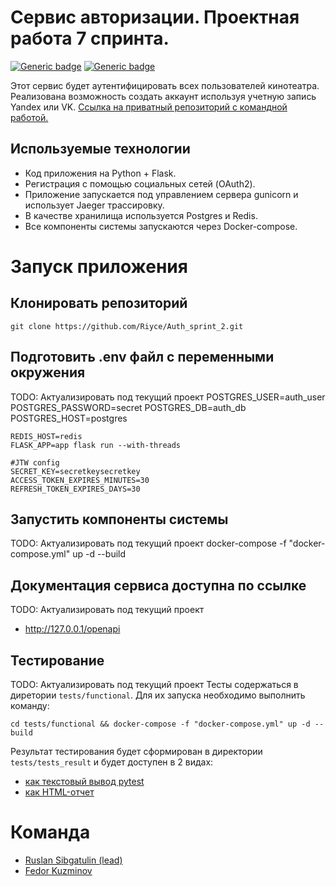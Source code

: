 # Сервис авторизации. Проектная работа 7 спринта.
[![Generic badge](https://img.shields.io/badge/Changelog-<COLOR>.svg)](./CHANGELOG.md)
[![Generic badge](https://img.shields.io/badge/Our-Team-<COLOR>.svg)](#команда)


Этот сервис будет аутентифицировать всех пользователей кинотеатра. Реализована возможность создать аккаунт используя учетную запись Yandex или VK.
[Ссылка на приватный репозиторий с командной работой.](https://github.com/Riyce/Auth_sprint_2)

## Используемые технологии
- Код приложения на Python + Flask.
- Регистрация с помощью социальных сетей (OAuth2).
- Приложение запускается под управлением сервера gunicorn и использует Jaeger трассировку.
- В качестве хранилища используется Postgres и Redis.
- Все компоненты системы запускаются через Docker-compose.

# Запуск приложения
## Клонировать репозиторий
    git clone https://github.com/Riyce/Auth_sprint_2.git

## Подготовить .env файл с переменными окружения
TODO: Актуализировать под текущий проект
    POSTGRES_USER=auth_user
    POSTGRES_PASSWORD=secret
    POSTGRES_DB=auth_db
    POSTGRES_HOST=postgres

    REDIS_HOST=redis
    FLASK_APP=app flask run --with-threads

    #JTW config
    SECRET_KEY=secretkeysecretkey
    ACCESS_TOKEN_EXPIRES_MINUTES=30
    REFRESH_TOKEN_EXPIRES_DAYS=30

## Запустить компоненты системы
TODO: Актуализировать под текущий проект
    docker-compose -f "docker-compose.yml" up -d --build 

## Документация сервиса доступна по ссылке
TODO: Актуализировать под текущий проект
- http://127.0.0.1/openapi

## Тестирование
TODO: Актуализировать под текущий проект
Тесты содержаться в диретории `tests/functional`. Для их запуска необходимо выполнить команду:

    cd tests/functional && docker-compose -f "docker-compose.yml" up -d --build

Результат тестирования будет сформирован в директории `tests/tests_result` и будет доступен в 2 видах:
- [как текстовый вывод pytest](tests/tests_result/tests_result.txt)
- [как HTML-отчет](tests/tests_result/report.html)

# Команда
- [Ruslan Sibgatulin (lead)](https://github.com/RuslanSibgatulin)
- [Fedor Kuzminov](https://github.com/Riyce)